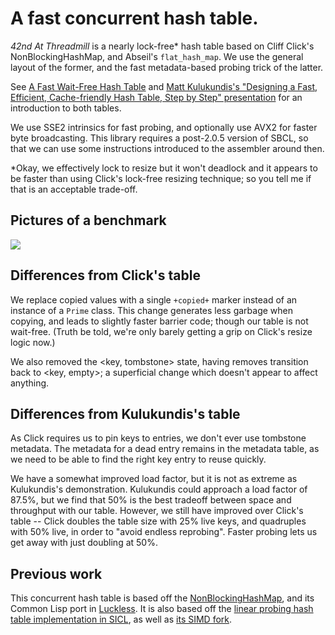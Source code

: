 # A fast concurrent hash table.

*42nd At Threadmill* is a nearly lock-free\* hash table based on Cliff
Click's NonBlockingHashMap, and Abseil's `flat_hash_map`. We use the
general layout of the former, and the fast metadata-based probing
trick of the latter.

See [A Fast Wait-Free Hash
Table](https://www.youtube.com/watch?v=WYXgtXWejRM) and [Matt
Kulukundis's "Designing a Fast, Efficient, Cache-friendly Hash Table,
Step by Step"
presentation](https://www.youtube.com/watch?v=ncHmEUmJZf4) for an
introduction to both tables.

We use SSE2 intrinsics for fast probing, and optionally use AVX2 for
faster byte broadcasting. This library requires a post-2.0.5 version of
SBCL, so that we can use some instructions introduced to the assembler
around then.

\*Okay, we effectively lock to resize but it won't deadlock and it appears
to be faster than using Click's lock-free resizing technique; so you tell me
if that is an acceptable trade-off.

## Pictures of a benchmark

![](Documentation/performance.png)

## Differences from Click's table

We replace copied values with a single `+copied+` marker instead of
an instance of a `Prime` class. This change generates less garbage
when copying, and leads to slightly faster barrier code; though our table
is not wait-free. (Truth be told, we're only barely getting a grip on Click's
resize logic now.) 

We also removed the <key, tombstone> state, having removes transition
back to <key, empty>; a superficial change which doesn't appear to affect
anything.

## Differences from Kulukundis's table

As Click requires us to pin keys to entries, we don't ever use tombstone
metadata. The metadata for a dead entry remains in the metadata table,
as we need to be able to find the right key entry to reuse quickly.

We have a somewhat improved load factor, but it is not as extreme as
Kulukundis's demonstration. Kulukundis could approach a load factor of
87.5%, but we find that 50% is the best tradeoff between space and
throughput with our table. However, we still have improved over
Click's table -- Click doubles the table size with 25% live keys, and
quadruples with 50% live, in order to "avoid endless
reprobing". Faster probing lets us get away with just doubling at 50%.

## Previous work

This concurrent hash table is based off the
[NonBlockingHashMap](https://github.com/boundary/high-scale-lib/blob/master/src/main/java/org/cliffc/high_scale_lib/NonBlockingHashMap.java),
and its Common Lisp port in
[Luckless](https://github.com/Shinmera/luckless). It is also based off the
[linear probing hash table implementation in SICL](https://github.com/robert-strandh/SICL/tree/master/Code/Hash-tables/Linear-probing),
as well as [its SIMD fork](https://github.com/no-defun-allowed/simd-sicl-hash-table).
